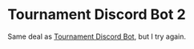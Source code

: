 # Tournament Discord Bot 2
Same deal as [Tournament Discord Bot](https://github.com/da-the-dev/Tournament-Discord-Bot), but I try again.